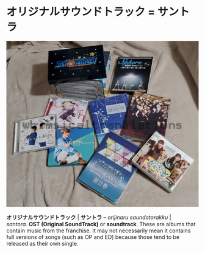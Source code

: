 # オリジナルサウンドトラック = サントラ

![](/%E3%82%AA%E3%83%AA%E3%82%B8%E3%83%8A%E3%83%AB%E3%82%B5%E3%82%A6%E3%83%B3%E3%83%89%E3%83%88%E3%83%A9%E3%83%83%E3%82%AF%20=%20%E3%82%B5%E3%83%B3%E3%83%88%E3%83%A9/lzX1M22t.jpg)

**オリジナルサウンドトラック** | **サントラ** – *orijinaru saundotorakku* | *santora*. **OST (Original SoundTrack)** or **soundtrack**. These are albums that contain music from the franchise. It may not necessarily mean it contains full versions of songs (such as OP and ED) because those tend to be released as their own single.
